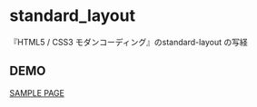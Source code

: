 # standard_layout
『HTML5 / CSS3 モダンコーディング』のstandard-layout の写経

## DEMO

[SAMPLE PAGE](https://kuro-kuroite.github.io/standard_layout/)
